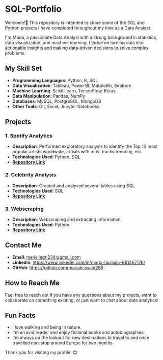 # SQL-Portfolio
Welcome!👋  This repository is intended to share some of the SQL and Python projects I have completed throughout my time as a Data Analyst.

I'm Maria, a passionate Data Analyst with a strong background in statistics, data visualization, and machine learning. I thrive on turning data into actionable insights and making data-driven decisions to solve complex problems.

## My Skill Set

- **Programming Languages**: Python, R, SQL
- **Data Visualization**: Tableau, Power BI, Matplotlib, Seaborn
- **Machine Learning**: Scikit-learn, TensorFlow, Keras
- **Data Manipulation**: Pandas, NumPy
- **Databases**: MySQL, PostgreSQL, MongoDB
- **Other Tools**: Git, Excel, Jupyter Notebooks

## Projects

### 1. Spotify Analytics

- **Description**: Performed exploratory analysis to identify the Top 10 most popular artists worldwide, artisits with most tracks trending, etc.
- **Technologies Used**: Python, SQL
- [**Repository Link**](https://github.com/mariahussain269/SQL-Portfolio/blob/main/spotify-most-popular-songs-2023.py)

### 2. Celebrity Analysis

- **Description**: Created and analysed several tables using SQL
- **Technologies Used**: SQL
- [**Repository Link**](https://github.com/mariahussain269/SQL-Portfolio/blob/main/Querying%20multiple%20tables%20with%20joins)

### 3. Webscraping 

- **Description**: Webscraping and extracting information.
- **Technologies Used**: Python
- [**Repository Link**](https://github.com/mariahussain269/SQL-Portfolio/blob/main/Webscrape.py)

## Contact Me

- **Email**: mariellagrl234@gmail.com
- **LinkedIn**: https://www.linkedin.com/in/maria-hussain-96146717b/
- **GitHub**: https://github.com/mariahussain269

## How to Reach Me

Feel free to reach out if you have any questions about my projects, want to collaborate on something exciting, or just want to chat about data analytics!

## Fun Facts

- I love walking and being in nature.
- I'm an avid reader and enjoy fictional books and autobiographies.
- I'm always on the lookout for new destinations to travel to and once travelled non-stop around Europe for two months.

Thank you for visiting my profile! 😊
